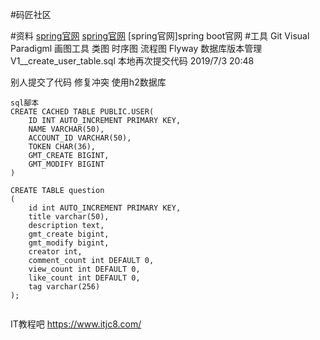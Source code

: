#码匠社区

#资料
[spring官网](https://spring.io/guides/)
[spring官网](https://spring.io/guides/)
[spring官网]spring boot官网
#工具
Git
Visual Paradigml 画图工具 类图 时序图 流程图
Flyway 数据库版本管理  V1__create_user_table.sql
本地再次提交代码 2019/7/3 20:48


别人提交了代码
修复冲突
使用h2数据库
```
sql腳本
CREATE CACHED TABLE PUBLIC.USER(
    ID INT AUTO_INCREMENT PRIMARY KEY,
    NAME VARCHAR(50),
    ACCOUNT_ID VARCHAR(50),
    TOKEN CHAR(36),
    GMT_CREATE BIGINT,
    GMT_MODIFY BIGINT
)

CREATE TABLE question
(
    id int AUTO_INCREMENT PRIMARY KEY,
    title varchar(50),
    description text,
    gmt_create bigint,
    gmt_modify bigint,
    creator int,
    comment_count int DEFAULT 0,
    view_count int DEFAULT 0,
    like_count int DEFAULT 0,
    tag varchar(256)
);


```
IT教程吧
https://www.itjc8.com/
